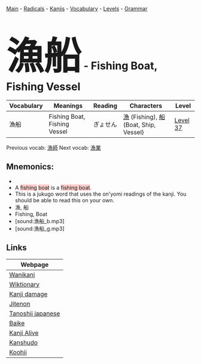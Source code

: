 <style> bigfont {font-size: 100px}</style>
[Main](../README.md) -
[Radicals](../radicals.md) -
[Kanjis](../kanjis.md) -
[Vocabulary](../vocabulary.md) -
[Levels](../levels.md) -
[Grammar](../grammar.md)
# <bigfont> 漁船</bigfont> - Fishing Boat, Fishing Vessel 

| Vocabulary | Meanings | Reading | Characters | Level |
| --- | --- | --- | --- | --- |
| 漁船 | Fishing Boat, Fishing Vessel | ぎょせん |  [漁](../kanjis/漁.md) (Fishing), [船](../kanjis/船.md) (Boat, Ship, Vessel) | [Level 37](../levels/wk_level37.md) |

Previous vocab: [漁師](漁師.md) Next vocab: [漁業](漁業.md) 

## Mnemonics:

* 
* A <span style="background-color:#ffcccb"> fishing</span> <span style="background-color:#ffcccb"> boat</span> is a <span style="background-color:#ffcccb"> fishing boat</span>.
* This is a jukugo word that uses the on'yomi readings of the kanji. You should be able to read this on your own.
* 漁, 船
* Fishing, Boat
* [sound:漁船_b.mp3]
* [sound:漁船_g.mp3]


## Links 

| Webpage |
| --- |
| [Wanikani          ](https://www.wanikani.com/kanji/漁船) |
| [Wiktionary        ](https://en.wiktionary.org/wiki/漁船) |
| [Kanji damage      ](http://www.kanjidamage.com/kanji/search?utf8=✓&q=漁船) |
| [Jitenon           ](https://jitenon.com/kanji/漁船) |
| [Tanoshii japanese ](https://www.tanoshiijapanese.com/dictionary/kanji.cfm?k=漁船) |
| [Baike             ](https://baike.baidu.com/item/漁船) |
| [Kanji Alive       ](https://app.kanjialive.com/漁船) |
| [Kanshudo          ](https://www.kanshudo.com/searchmn?q=漁船) |
| [Koohii            ](https://kanji.koohii.com/study/kanji/漁船) |
